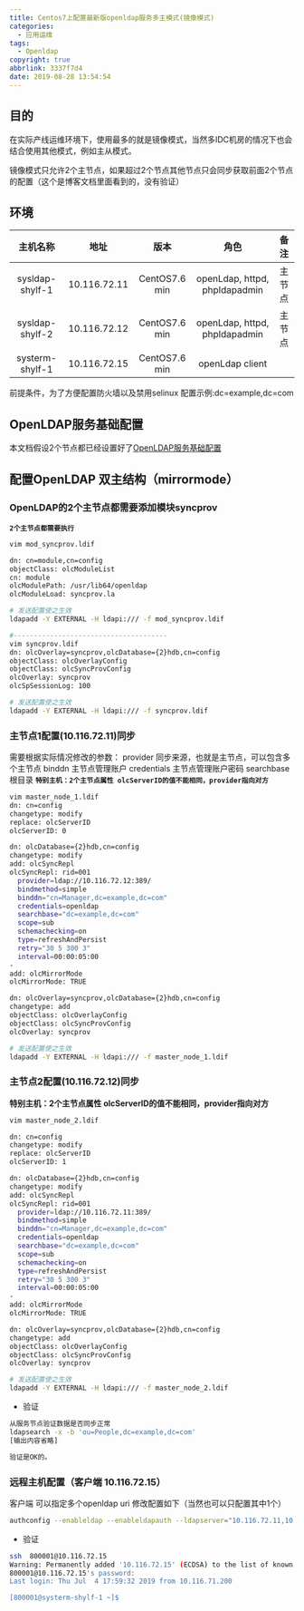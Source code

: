 ```yaml
---
title: Centos7上配置最新版openldap服务多主模式(镜像模式)
categories:
  - 应用运维
tags:
  - Openldap
copyright: true
abbrlink: 3337f7d4
date: 2019-08-28 13:54:54
---
```


## 目的

在实际产线运维环境下，使用最多的就是镜像模式，当然多IDC机房的情况下也会结合使用其他模式，例如主从模式。

镜像模式只允许2个主节点，如果超过2个节点其他节点只会同步获取前面2个节点的配置（这个是博客文档里面看到的，没有验证）

## 环境

|    主机名称     |     地址     |     版本      |             角色              |  备注  |
| :-------------: | :----------: | :-----------: | :---------------------------: | :----: |
| sysldap-shylf-1 | 10.116.72.11 | CentOS7.6 min | openLdap, httpd, phpldapadmin | 主节点 |
| sysldap-shylf-2 | 10.116.72.12 | CentOS7.6 min | openLdap, httpd, phpldapadmin | 主节点 |
| systerm-shylf-1 | 10.116.72.15 | CentOS7.6 min |        openLdap client        |        |

前提条件，为了方便配置防火墙以及禁用selinux
配置示例:dc=example,dc=com

## OpenLDAP服务基础配置

本文档假设2个节点都已经设置好了[OpenLDAP服务基础配置](https://wandouduoduo.github.io/articles/be8d00d3.html#more)

## 配置OpenLDAP 双主结构（mirrormode）

### OpenLDAP的2个主节点都需要添加模块syncprov

**`2个主节点都需要执行`**

```bash
vim mod_syncprov.ldif

dn: cn=module,cn=config
objectClass: olcModuleList
cn: module
olcModulePath: /usr/lib64/openldap
olcModuleLoad: syncprov.la

# 发送配置使之生效
ldapadd -Y EXTERNAL -H ldapi:/// -f mod_syncprov.ldif

#--------------------------------------
vim syncprov.ldif
dn: olcOverlay=syncprov,olcDatabase={2}hdb,cn=config
objectClass: olcOverlayConfig
objectClass: olcSyncProvConfig
olcOverlay: syncprov
olcSpSessionLog: 100

# 发送配置使之生效
ldapadd -Y EXTERNAL -H ldapi:/// -f syncprov.ldif
```

### 主节点1配置(10.116.72.11)同步

需要根据实际情况修改的参数：
provider 同步来源，也就是主节点，可以包含多个主节点
binddn 主节点管理账户
credentials 主节点管理账户密码
searchbase 根目录
**`特别主机：2个主节点属性 olcServerID的值不能相同，provider指向对方`**

```bash
vim master_node_1.ldif
dn: cn=config
changetype: modify
replace: olcServerID
olcServerID: 0

dn: olcDatabase={2}hdb,cn=config
changetype: modify
add: olcSyncRepl
olcSyncRepl: rid=001
  provider=ldap://10.116.72.12:389/
  bindmethod=simple
  binddn="cn=Manager,dc=example,dc=com"
  credentials=openldap
  searchbase="dc=example,dc=com"
  scope=sub
  schemachecking=on
  type=refreshAndPersist
  retry="30 5 300 3"
  interval=00:00:05:00
-
add: olcMirrorMode
olcMirrorMode: TRUE

dn: olcOverlay=syncprov,olcDatabase={2}hdb,cn=config
changetype: add
objectClass: olcOverlayConfig
objectClass: olcSyncProvConfig
olcOverlay: syncprov

# 发送配置使之生效
ldapadd -Y EXTERNAL -H ldapi:/// -f master_node_1.ldif
```

### 主节点2配置(10.116.72.12)同步

**特别主机：2个主节点属性 olcServerID的值不能相同，provider指向对方**

```bash
vim master_node_2.ldif

dn: cn=config
changetype: modify
replace: olcServerID
olcServerID: 1

dn: olcDatabase={2}hdb,cn=config
changetype: modify
add: olcSyncRepl
olcSyncRepl: rid=001
  provider=ldap://10.116.72.11:389/
  bindmethod=simple
  binddn="cn=Manager,dc=example,dc=com"
  credentials=openldap
  searchbase="dc=example,dc=com"
  scope=sub
  schemachecking=on
  type=refreshAndPersist
  retry="30 5 300 3"
  interval=00:00:05:00
-
add: olcMirrorMode
olcMirrorMode: TRUE

dn: olcOverlay=syncprov,olcDatabase={2}hdb,cn=config
changetype: add
objectClass: olcOverlayConfig
objectClass: olcSyncProvConfig
olcOverlay: syncprov

# 发送配置使之生效
ldapadd -Y EXTERNAL -H ldapi:/// -f master_node_2.ldif 
```

- 验证

```bash
从服务节点验证数据是否同步正常
ldapsearch -x -b 'ou=People,dc=example,dc=com'
[输出内容省略]

验证是OK的。
```

### 远程主机配置（客户端 10.116.72.15）

客户端 可以指定多个openldap uri 修改配置如下（当然也可以只配置其中1个）

```bash
authconfig --enableldap --enableldapauth --ldapserver="10.116.72.11,10.116.72.12" --ldapbasedn="dc=example,dc=com" --update
```

- 验证

```bash
ssh  800001@10.116.72.15
Warning: Permanently added '10.116.72.15' (ECDSA) to the list of known hosts.
800001@10.116.72.15's password: 
Last login: Thu Jul  4 17:59:32 2019 from 10.116.71.200

[800001@systerm-shylf-1 ~]$ 
```

